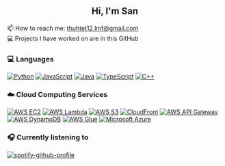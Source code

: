 <h2 align="center">Hi, I'm San</h2>

📫 How to reach me: thuhtet12.lmf@gmail.com<br>
💻 Projects I have worked on are in this GitHub
### 💻 Languages
[![Python](https://img.shields.io/badge/Python-%233776AB.svg?style=for-the-badge&logo=Python&logoColor=white)](https://www.python.org/)
[![JavaScript](https://img.shields.io/badge/JavaScript-%23F7DF1E.svg?style=for-the-badge&logo=JavaScript&logoColor=black)](https://developer.mozilla.org/en-US/docs/Web/JavaScript)
[![Java](https://img.shields.io/badge/Java-%23ffffe0.svg?style=for-the-badge&logo=java&logoColor=black)]([https://developer.mozilla.org/en-US/docs/Web/JavaScript](https://dev.java/))
[![TypeScript](https://img.shields.io/badge/TypeScript-%23007ACC.svg?style=for-the-badge&logo=TypeScript&logoColor=white)](https://www.typescriptlang.org/)
[![C++](https://img.shields.io/badge/SQL-%2300599C.svg?style=for-the-badge&logo=cplusplus&logoColor=white)](https://www.w3schools.com/sql/)

### ☁️ Cloud Computing Services
[![AWS EC2](https://img.shields.io/badge/AWS_EC2-%23FF9900.svg?style=for-the-badge&logo=amazonec2&logoColor=white)](https://aws.amazon.com/ec2/)
[![AWS Lambda](https://img.shields.io/badge/AWS_Lambda-%23FF9900.svg?style=for-the-badge&logo=awslambda&logoColor=white)](https://aws.amazon.com/lambda/)
[![AWS S3](https://img.shields.io/badge/AWS_S3-%23569A31.svg?style=for-the-badge&logo=amazons3&logoColor=white)](https://aws.amazon.com/s3/)
[![CloudFront](https://img.shields.io/badge/CloudFront-%237A00FF.svg?style=for-the-badge&logo=Amazon%20AWS&logoColor=white)](https://aws.amazon.com/cloudfront/)
[![AWS API Gateway](https://img.shields.io/badge/AWS_API_Gateway-%23FF4F8B.svg?style=for-the-badge&logo=amazonapigateway&logoColor=white)](https://aws.amazon.com/api-gateway/)
[![AWS DynamoDB](https://img.shields.io/badge/AWS_DynamoDB-%234053D6.svg?style=for-the-badge&logo=amazondynamodb&logoColor=white)](https://docs.aws.amazon.com/dynamodb/)
[![AWS Glue](https://img.shields.io/badge/AWS_Glue-%23FFD700.svg?style=for-the-badge&logo=Amazon%20AWS&logoColor=white)](https://aws.amazon.com/opensearch-service/)
[![Microsoft Azure](https://img.shields.io/badge/Microsoft_Azure-%230072C6.svg?style=for-the-badge&logo=microsoft-azure&logoColor=white)](https://azure.microsoft.com/)


### 🎧 Currently listening to
[![spotify-github-profile](https://spotify-github-profile.kittinanx.com/api/view?uid=31lstam4ptdgf6akmuarfn6jkfcy&cover_image=true&theme=novatorem&show_offline=false&background_color=121212&interchange=false&bar_color=53b14f&bar_color_cover=false)](https://github.com/kittinan/spotify-github-profile)
